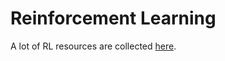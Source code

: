 # Reinforcement Learning

A lot of RL resources are collected [here](https://purrfect-tamarillo-de4.notion.site/RL-44c324a905e74d20865c43b51a5383d4?pvs=4).
